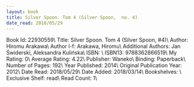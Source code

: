 ```yaml
---
layout: book
title: Silver Spoon. Tom 4 (Silver Spoon,  no. 4)
date_read: 2018/05/29
---
```


Book Id: 22930559\ 
Title: Silver Spoon. Tom 4 (Silver Spoon, #4)\ 
Author: Hiromu Arakawa\ 
Author l-f: Arakawa, Hiromu\ 
Additional Authors: Jan Świderski, Aleksandra Kulińska\ 
ISBN: \ 
ISBN13: 9788362866519\ 
My Rating: 0\ 
Average Rating: 4.22\ 
Publisher: Waneko\ 
Binding: Paperback\ 
Number of Pages: 192\ 
Year Published: 2014\ 
Original Publication Year: 2012\ 
Date Read: 2018/05/29\ 
Date Added: 2018/03/14\ 
Bookshelves: \ 
Exclusive Shelf: read\ 
Read Count: 1\ 

